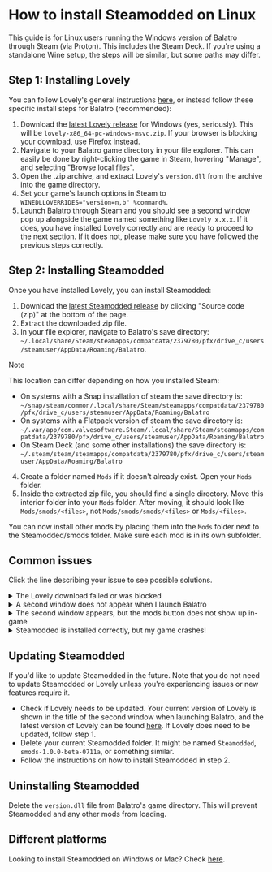 # How to install Steamodded on Linux

This guide is for Linux users running the Windows version of Balatro through Steam (via Proton). This includes the Steam Deck. If you're using a standalone Wine setup, the steps will be similar, but some paths may differ.

## Step 1: Installing Lovely
You can follow Lovely's general instructions [here](https://github.com/ethangreen-dev/lovely-injector?tab=readme-ov-file#manual-installation), or instead follow these specific install steps for Balatro (recommended):
1. Download the [latest Lovely release](https://github.com/ethangreen-dev/lovely-injector/releases/latest) for Windows (yes, seriously). This will be `lovely-x86_64-pc-windows-msvc.zip`. If your browser is blocking your download, use Firefox instead.
2. Navigate to your Balatro game directory in your file explorer. This can easily be done by right-clicking the game in Steam, hovering "Manage", and selecting "Browse local files".
3. Open the .zip archive, and extract Lovely's `version.dll` from the archive into the game directory.
4. Set your game's launch options in Steam to `WINEDLLOVERRIDES="version=n,b" %command%`.
5. Launch Balatro through Steam and you should see a second window pop up alongside the game named something like `Lovely x.x.x`. If it does, you have installed Lovely correctly and are ready to proceed to the next section. If it does not, please make sure you have followed the previous steps correctly.

## Step 2: Installing Steamodded
Once you have installed Lovely, you can install Steamodded:
1. Download the [latest Steamodded release](https://github.com/Steamodded/smods/releases/latest) by clicking "Source code (zip)" at the bottom of the page.
2. Extract the downloaded zip file.
3. In your file explorer, navigate to Balatro's save directory: `~/.local/share/Steam/steamapps/compatdata/2379780/pfx/drive_c/users/steamuser/AppData/Roaming/Balatro`.
  > [!NOTE]
  > This location can differ depending on how you installed Steam:
  > - On systems with a Snap installation of steam the save directory is: `~/snap/steam/common/.local/share/Steam/steamapps/compatdata/2379780/pfx/drive_c/users/steamuser/AppData/Roaming/Balatro`
  > - On systems with a Flatpack version of steam the save directory is: `~/.var/app/com.valvesoftware.Steam/.local/share/Steam/steamapps/compatdata/2379780/pfx/drive_c/users/steamuser/AppData/Roaming/Balatro`
  > - On Steam Deck (and some other installations) the save directory is: `~/.steam/steam/steamapps/compatdata/2379780/pfx/drive_c/users/steamuser/AppData/Roaming/Balatro`
4. Create a folder named `Mods` if it doesn't already exist. Open your `Mods` folder.
5. Inside the extracted zip file, you should find a single directory. Move this interior folder into your `Mods` folder. After moving, it should look like `Mods/smods/<files>`, not `Mods/smods/smods/<files>` or `Mods/<files>`.

You can now install other mods by placing them into the `Mods` folder next to the Steamodded/smods folder. Make sure each mod is in its own subfolder.

## Common issues
Click the line describing your issue to see possible solutions.
<details><summary>The Lovely download failed or was blocked</summary>
Try a different browser. Firefox is known to work. You might need to right click the download and select "allow anyways".
</details>
<details><summary>A second window does not appear when I launch Balatro</summary>

It sounds like Lovely has not been installed correctly. Make sure that:
- Lovely's `version.dll` is in the right folder (it should be in the same folder as the Balatro executable).
- The Balatro launch options in Steam have been set correctly to `WINEDLLOVERRIDES="version=n,b" %command%`.
</details>
<details><summary>The second window appears, but the mods button does not show up in-game</summary>

This means Lovely has been installed correctly, but Steamodded is not installed correctly.
1. Make sure the `Mods` folder is in the right place (it should be under `<SteamLibrary-folder>/steamapps/compatdata/2379780/pfx/drive_c/users/steamuser/AppData/Roaming/Balatro`, not under `<SteamLibrary-folder>/steamapps/common/Balatro`).
2. Make sure the Steamodded folder is correctly nested. It should look like `Mods/smods/<content>`, not like `Mods/smods/smods/<content>` or `Mods/<content>`, where content is the inner files.
</details>
<details><summary>Steamodded is installed correctly, but my game crashes!</summary>

There is a variety of reasons this can happen. Some of the more common reasons are:
- If you have other mods installed, it's very likely those mods are crashing. Check with the developer(s) of those mods.
- Your Balatro installation could be corrupted. Try verifying your game files on Steam: `Library > Balatro > Properties > Installed Files > Verify integrity of game files`.
- Your Balatro version might be outdated and needs to be updated through steam. Steamodded only supports the latest Steam version of the game.
- If you're trying to continue an existing run and crashing, your run is most likely unrecoverable. Try starting a new run.
</details>

## Updating Steamodded
If you'd like to update Steamodded in the future. Note that you do not need to update Steamodded or Lovely unless you're experiencing issues or new features require it.
- Check if Lovely needs to be updated. Your current version of Lovely is shown in the title of the second window when launching Balatro, and the latest version of Lovely can be found [here](https://github.com/ethangreen-dev/lovely-injector/releases/latest). If Lovely does need to be updated, follow step 1.
- Delete your current Steamodded folder. It might be named `Steamodded`, `smods-1.0.0-beta-0711a`, or something similar.
- Follow the instructions on how to install Steamodded in step 2.

## Uninstalling Steamodded
Delete the `version.dll` file from Balatro's game directory. This will prevent Steamodded and any other mods from loading.

## Different platforms
Looking to install Steamodded on Windows or Mac? Check [here](https://github.com/Steamodded/smods/wiki).
